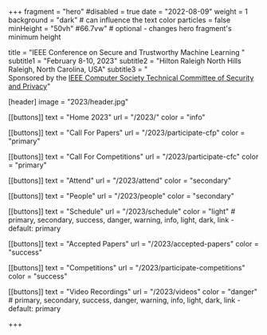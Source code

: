 +++
fragment = "hero"
#disabled = true
date = "2022-08-09"
weight = 1
background = "dark" # can influence the text color
particles = false
minHeight = "50vh" #66.7vw" # optional - changes hero fragment's minimum height

title = "IEEE Conference on Secure and Trustworthy Machine Learning "
subtitle1 = "February 8-10, 2023"
subtitle2 = "Hilton Raleigh North Hills<br>Raleigh, North Carolina, USA"
subtitle3 = "<br>Sponsored by the [IEEE Computer Society Technical Committee of Security and Privacy](https://www.ieee-security.org/)"

[header]
  image = "2023/header.jpg"

[[buttons]]
  text = "Home 2023"
  url = "/2023/"
  color = "info"

[[buttons]]
  text = "Call For Papers"
  url = "/2023/participate-cfp"
  color = "primary"
  
[[buttons]]
text = "Call For Competitions"
url = "/2023/participate-cfc"
color = "primary" 

[[buttons]]
text = "Attend"
url = "/2023/attend"
color = "secondary"

[[buttons]]
text = "People"
url = "/2023/people"
color = "secondary"

[[buttons]]
  text = "Schedule"
  url = "/2023/schedule"
  color = "light" # primary, secondary, success, danger, warning, info, light, dark, link - default: primary
  
[[buttons]]
  text = "Accepted Papers"
  url = "/2023/accepted-papers"
  color = "success"

[[buttons]]
  text = "Competitions"
  url = "/2023/participate-competitions"
  color = "success"

[[buttons]]
  text = "Video Recordings"
  url = "/2023/videos"
  color = "danger" # primary, secondary, success, danger, warning, info, light, dark, link - default: primary

+++
